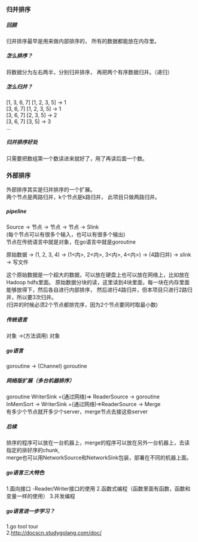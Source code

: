 ### 归并排序

##### 回顾
归并排序最早是用来做内部排序的，
所有的数据都能放在内存里。

##### 怎么排序？
将数据分为左右两半，分别归并排序，
再把两个有序数据归并。（递归）

##### 怎么归并？
[1, 3, 6, 7] [1, 2, 3, 5] -> 1  
[3, 6, 7]    [1, 2, 3, 5] -> 1  
[3, 6, 7]    [2, 3, 5]    -> 2  
[3, 6, 7]    [3, 5]       -> 3  
...  

##### 归并排序好处
只需要把数组第一个数读进来就好了，用了再读后面一个数。

### 外部排序
外部排序其实是归并排序的一个扩展。  
两个节点是两路归并，k个节点是k路归并，
此项目只做两路归并。

##### pipeline
Source -> 节点 -> 节点 -> 节点 -> Slink  
(每个节点可以有很多个输入，也可以有很多个输出)  
节点在传统语言中就是对象，在go语言中就是goroutine  

原始数据 -> (1, 2, 3, 4) -> (1<内>, 2<内>, 3<内>, 4<内>) -> (4路归并) -> slink -> 写文件

这个原始数据是一个超大的数据，可以放在硬盘上也可以放在网络上，比如放在Hadoop hdfs里面。
原始数据分块的读，这里读到4块里面，每一块在内存里面能够放得下，然后各自进行内部排序， 
然后进行4路归并，但本项目只进行2路归并，所以要3次归并。  
(归并的时候必须2个节点都排完序，因为2个节点要同时取最小数)

##### 传统语言
对象 ->(方法调用) 对象

##### go语言
goroutine -> (Channel) goroutine  

##### 网络版扩展（多台机器排序）
goroutine WriterSink =(通过网络)=> ReaderSource -> goroutine    
InMemSort -> WriterSink =(通过网络)=>ReaderSource -> Merge  
有多少个节点就开多少个server，merge节点去接这些server  

##### 后续
排序的程序可以放在一台机器上，merge的程序可以放在另外一台机器上，去读指定的排好序的chunk,  
merge也可以用NetworkSource和NetworkSink包装，部署在不同的机器上面。  

##### go语言三大特色
1.面向接口 -Reader/Writer接口的使用
2.函数式编程（函数里面有函数，函数和变量一样的使用）
3.并发编程

##### go语言进一步学习？
1.go tool tour  
2.http://docscn.studygolang.com/doc/